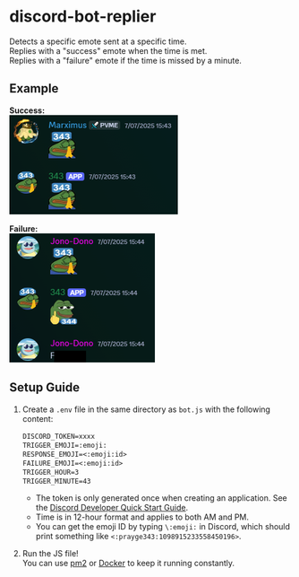 





# discord-bot-replier

Detects a specific emote sent at a specific time.  
Replies with a "success" emote when the time is met.  
Replies with a "failure" emote if the time is missed by a minute.

## Example

**Success:**  
![Success Example](images/success.png)

**Failure:**  
![Failure Example](images/fail.png)

## Setup Guide


1. Create a `.env` file in the same directory as `bot.js` with the following content:

	```env
	DISCORD_TOKEN=xxxx
	TRIGGER_EMOJI=:emoji:
	RESPONSE_EMOJI=<:emoji:id>
	FAILURE_EMOJI=<:emoji:id>
	TRIGGER_HOUR=3
	TRIGGER_MINUTE=43
	```

	- The token is only generated once when creating an application. See the [Discord Developer Quick Start Guide](https://discord.com/developers/docs/quick-start/getting-started).
	- Time is in 12-hour format and applies to both AM and PM.
	- You can get the emoji ID by typing `\:emoji:` in Discord, which should print something like `<:prayge343:1098915233558450196>`.

2. Run the JS file!  
	 You can use [pm2](https://pm2.keymetrics.io/) or [Docker](https://docs.docker.com/get-started/get-docker/) to keep it running constantly.